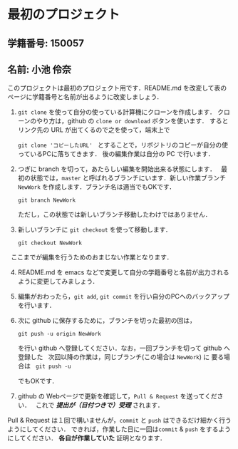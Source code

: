 # 最初のプロジェクト

## 学籍番号: 150057
## 名前: 小池 伶奈

このプロジェクトは最初のプロジェクト用です．README.md を改変して表のページに学籍番号と名前が出るように改変しましょう．
    
1.  ``git clone``  を使って自分の使っている計算機にクローンを作成します．
    クローンのやり方は，github の `clone or download` ボタンを使います．
    するとリンク先の URL が出てくるので之を使って，端末上で 
   
    ```git clone 'コピーしたURL'```
      
    とすることで，リポジトリのコピーが自分の使っているPCに落ちてきます．
    後の編集作業は自分の PC で行います．
   
2.  つぎに branch を切って，あたらしい編集を開始出来る状態にします．
    最初の状態では，``master`` と呼ばれるブランチにいます．新しい作業ブランチ ``NewWork`` を作成します．ブランチ名は適当でもOKです．
      
    ```git branch NewWork```
    
    ただし，この状態では新しいブランチ移動したわけではありません．
   
3.  新しいブランチに ``git checkout`` を使って移動します．
    
    ```git checkout NewWork```
    
    ここまでが編集を行うためのおまじない作業となります．
   
4.  README.md を emacs などで変更して自分の学籍番号と名前が出力されるように変更してみましょう．

5.  編集がおわったら，``git add``, ``git commit`` を行い自分のPCへのバックアップを行います．

6.  次に github に保存するために，ブランチを切った最初の回は，
     
    ```git push -u origin NewWork ```
    
    を行い github へ登録してください．なお，一回ブランチを切って github へ登録した
    次回以降の作業は，同じブランチ(この場合は `NewWork`) に 要る場合は
     
    ```git push -u ```
       
    でもOKです．
   
7.  github の Webページで更新を確認して，``Pull & Request`` を送ってください．
    これで ***提出が（日付つきで）受理*** されます．

Pull & Request は１回で構いませんが，``commit`` と ``push`` はできるだけ細かく行うようにしてください．
できれば，作業した日に一回は``commit`` & ``push`` をするようにしてください．
**各自が作業していた** 証明となります．
